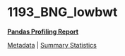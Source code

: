 # 1193_BNG_lowbwt

[**Pandas Profiling Report**](https://epistasislab.github.io/penn-ml-benchmarks/profile/1193_BNG_lowbwt.html)

[Metadata](metadata.yaml) | [Summary Statistics](summary_stats.tsv)
